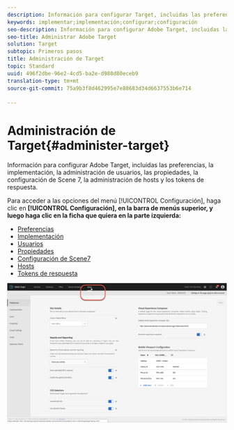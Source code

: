 ```yaml
---
description: Información para configurar Target, incluidas las preferencias, la implementación, la administración de usuarios, las propiedades, la configuración de Scene 7, la administración de hosts y los tokens de respuesta.
keywords: implementar;implementación;configurar;configuración
seo-description: Información para configurar Adobe Target, incluidas las preferencias, la implementación, la administración de usuarios, las propiedades, la configuración de Scene 7, la administración de hosts y los tokens de respuesta.
seo-title: Administrar Adobe Target
solution: Target
subtopic: Primeros pasos
title: Administración de Target
topic: Standard
uuid: 496f2dbe-96e2-4cd5-ba2e-d980d80eceb9
translation-type: tm+mt
source-git-commit: 75a9b3f8d462995e7e88683d34d6637553b6e714

---
```



# Administración de Target{#administer-target}

Información para configurar Adobe Target, incluidas las preferencias, la implementación, la administración de usuarios, las propiedades, la configuración de Scene 7, la administración de hosts y los tokens de respuesta.

Para acceder a las opciones del menú [!UICONTROL Configuración], haga clic en **[!UICONTROL Configuración], en la barra de menús superior, y luego haga clic en la ficha que quiera en la parte izquierda:**

* [Preferencias](/help/administrating-target/r-target-account-preferences/target-account-preferences.md)
* [Implementación](/help/c-implementing-target/implementing-target.md)
* [Usuarios](/help/administrating-target/c-user-management/user-management.md)
* [Propiedades](/help/administrating-target/c-user-management/property-channel/property-channel.md)
* [Configuración de Scene7](/help/administrating-target/scene7-settings.md)
* [Hosts](/help/administrating-target/hosts.md)
* [Tokens de respuesta](/help/administrating-target/response-tokens.md)

![Menú Configuración de Adobe Target](/help/administrating-target/assets/setup_menu_new.png)